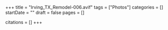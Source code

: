+++
title = "Irving_TX_Remodel-006.avif"
tags = ["Photos"]
categories = []
startDate = ""
draft = false
pages = []

citations = []
+++

